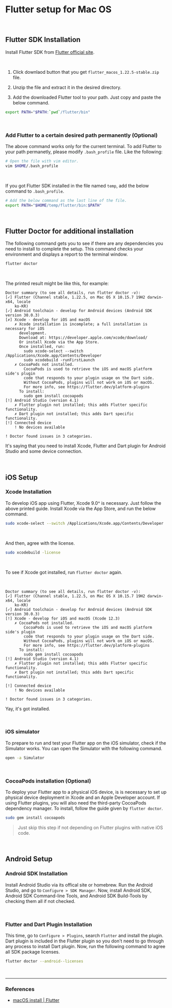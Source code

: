 # Flutter setup for Mac OS

<br>

## Flutter SDK Installation

Install Flutter SDK from [Flutter official site](https://flutter.dev/docs/get-started/install).

<br>

1. Click downlaod button that you get `flutter_macos_1.22.5-stable.zip` file.

2. Unzip the file and extract it in the desired directory.

3. Add the downloaded Flutter tool to your path. Just copy and paste the below command.

```zsh
export PATH="$PATH:`pwd`/flutter/bin"
```

<br>

### Add Flutter to a certain desired path permanently (Optional)

The above command works only for the current terminal. To add Flutter to your path permanetly, please modify `.bash_profile` file. Like the following:

```zsh
# Open the file with vim editor.
vim $HOME/.bash_profile
```

<br>

If you got Flutter SDK installed in the file named `temp`, add the below command to `.bash_profile`.

```zsh
# Add the below command as the last line of the file.
export PATH="$HOME/temp/flutter/bin:$PATH"
```

<br>

## Flutter Doctor for additional installation

The following command gets you to see if there are any dependencies you need to install to complete the setup. This command checks your environment and displays a report to the terminal window.

```zsh
flutter doctor
```

<br>

The printed result might be like this, for example:

```
Doctor summary (to see all details, run flutter doctor -v):
[✓] Flutter (Channel stable, 1.22.5, on Mac OS X 10.15.7 19H2 darwin-x64, locale
    ko-KR)
[✓] Android toolchain - develop for Android devices (Android SDK version 30.0.3)
[✗] Xcode - develop for iOS and macOS
    ✗ Xcode installation is incomplete; a full installation is necessary for iOS
      development.
      Download at: https://developer.apple.com/xcode/download/
      Or install Xcode via the App Store.
      Once installed, run:
        sudo xcode-select --switch /Applications/Xcode.app/Contents/Developer
        sudo xcodebuild -runFirstLaunch
    ✗ CocoaPods not installed.
        CocoaPods is used to retrieve the iOS and macOS platform side's plugin
        code that responds to your plugin usage on the Dart side.
        Without CocoaPods, plugins will not work on iOS or macOS.
        For more info, see https://flutter.dev/platform-plugins
      To install:
        sudo gem install cocoapods
[!] Android Studio (version 4.1)
    ✗ Flutter plugin not installed; this adds Flutter specific functionality.
    ✗ Dart plugin not installed; this adds Dart specific functionality.
[!] Connected device
    ! No devices available

! Doctor found issues in 3 categories.
```

It's saying that you need to install Xcode, Flutter and Dart plugin for Android Studio and some device connection.

<br>

## iOS Setup

### Xcode Installation

To develop iOS app using Flutter, Xcode 9.0^ is necessary. Just follow the above printed guide. Install Xcode via the App Store, and run the below command.

```zsh
sudo xcode-select --switch /Applications/Xcode.app/Contents/Developer
```

<br>

And then, agree with the license.

```zsh
sudo xcodebuild -license
```

<br>

To see if Xcode got installed, run `flutter doctor` again.

<br>

```
Doctor summary (to see all details, run flutter doctor -v):
[✓] Flutter (Channel stable, 1.22.5, on Mac OS X 10.15.7 19H2 darwin-x64, locale
    ko-KR)
[✓] Android toolchain - develop for Android devices (Android SDK version 30.0.3)
[!] Xcode - develop for iOS and macOS (Xcode 12.3)
    ✗ CocoaPods not installed.
        CocoaPods is used to retrieve the iOS and macOS platform side's plugin
        code that responds to your plugin usage on the Dart side.
        Without CocoaPods, plugins will not work on iOS or macOS.
        For more info, see https://flutter.dev/platform-plugins
      To install:
        sudo gem install cocoapods
[!] Android Studio (version 4.1)
    ✗ Flutter plugin not installed; this adds Flutter specific functionality.
    ✗ Dart plugin not installed; this adds Dart specific functionality.

[!] Connected device
    ! No devices available

! Doctor found issues in 3 categories.
```

Yay, it's got installed.

<br>

### iOS simulator

To prepare to run and test your Flutter app on the iOS simulator, check if the Simulator works. You can open the Simulator with the following command.

```zsh
open -a Simulator
```

<br>

### CocoaPods installation (Optional)

To deploy your Flutter app to a physical iOS device, is is necessary to set up physical device deployment in Xcode and an Apple Developer account. If using Flutter plugins, you will also need the third-party CocoaPods dependency manager. To install, follow the guide given by `flutter doctor`.

```zsh
sudo gem install cocoapods
```

> Just skip this step if not depending on Flutter plugins with native iOS code.

<br>

## Android Setup

### Android SDK Installation

Install Android Studio via its offical site or homebrew. Run the Android Studio, and go to `Configure > SDK Manager`. Now, install Android SDK, Android SDK Command-line Tools, and Android SDK Build-Tools by checking them all if not checked.

<br>

### Flutter and Dart Plugin Installation

This time, go to `Configure > Plugins`, search `Flutter` and install the plugin. Dart plugin is included in the Flutter plugin so you don't need to go through any process to install Dart plugin. Now, run the following command to agree all SDK package licenses.

```zsh
flutter doctor --android--licenses
```

<br>

---

### References

- [macOS install | Flutter](https://flutter.dev/docs/get-started/install/macos)
